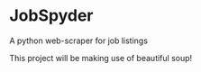 # JobSpyder
A python web-scraper for job listings

This project will be making use of beautiful soup!